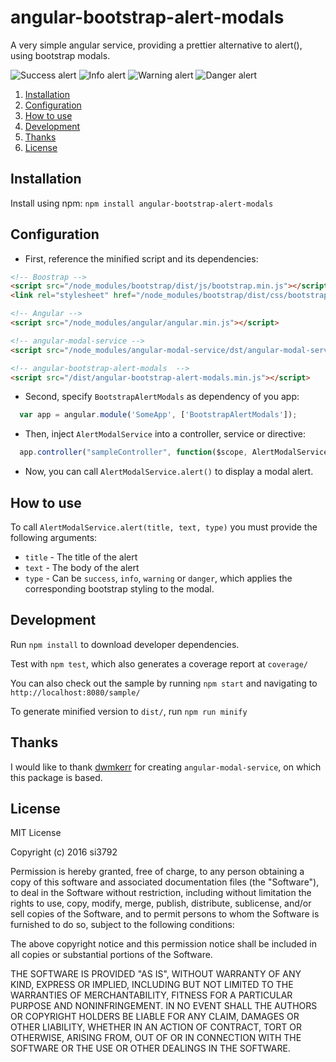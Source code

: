 # angular-bootstrap-alert-modals
A very simple angular service, providing a prettier alternative to alert(), using bootstrap modals.

![Success alert](https://lh6.googleusercontent.com/8_o6FtHTj8MeqUDxpEg_e3XtXd8OC2l6l9VKFUVDizW-xoftL5jZs48MyZpVPQNLM-kh3XHpC1OjX9s=w1920-h989)
![Info alert](https://lh3.googleusercontent.com/nUF5RYT-Cw6MIb99qsKN9NaX-8Az_eGqIxXh_qJprmwjd76iz8WkaB-JpIOtyrLvrEcs2GRenxLeSzE=w1920-h989)
![Warning alert](https://lh3.googleusercontent.com/2bHMEDAHozQVjO7VEaoLTWkklIIpg__8uw-duubw9GhK8MQt3mCBKEKk-PZpEGuI-ou1bip-unxVsMc=w1920-h989)
![Danger alert](https://lh6.googleusercontent.com/MNNJDqycUKgX41t_N9NelJucje-faD2SgNk9BlsyaF6mjaRShkED34gC5ejkEwm1uETRRArJSxzs2AI=w1920-h989)

1. [Installation](#installation)
2. [Configuration](#configuration)
3. [How to use](#how-to-use)
4. [Development](#development)
5. [Thanks](#thanks)
6. [License](#license)


## Installation

Install using npm:
`npm install angular-bootstrap-alert-modals`

## Configuration

* First, reference the minified script and its dependencies:

```html
<!-- Boostrap -->
<script src="/node_modules/bootstrap/dist/js/bootstrap.min.js"></script>
<link rel="stylesheet" href="/node_modules/bootstrap/dist/css/bootstrap.min.css">

<!-- Angular -->
<script src="/node_modules/angular/angular.min.js"></script>

<!-- angular-modal-service -->
<script src="/node_modules/angular-modal-service/dst/angular-modal-service.min.js"></script>

<!-- angular-bootstrap-alert-modals  -->
<script src="/dist/angular-bootstrap-alert-modals.min.js"></script>
```

* Second, specify `BootstrapAlertModals` as dependency of you app:

```javascript
  var app = angular.module('SomeApp', ['BootstrapAlertModals']);
```

* Then, inject `AlertModalService` into a controller, service or directive:

```javascript
  app.controller("sampleController", function($scope, AlertModalService) { ...
```

* Now, you can call `AlertModalService.alert()` to display a modal alert.

## How to use

To call `AlertModalService.alert(title, text, type)` you must provide the following arguments:
* `title` - The title of the alert
* `text` - The body of the alert
* `type` - Can be `success`, `info`, `warning` or `danger`, which applies the corresponding bootstrap styling to the modal.

## Development

Run
`npm install`
to download developer dependencies.

Test with
`npm test`,
which also generates a coverage report at `coverage/`

You can also check out the sample by running `npm start` and navigating to
`http://localhost:8080/sample/`

To generate minified version to `dist/`, run
`npm run minify`

## Thanks

I would like to thank [dwmkerr](https://github.com/dwmkerr) for creating
 `angular-modal-service`, on which this package is based.

## License

MIT License

Copyright (c) 2016 si3792

Permission is hereby granted, free of charge, to any person obtaining a copy
of this software and associated documentation files (the "Software"), to deal
in the Software without restriction, including without limitation the rights
to use, copy, modify, merge, publish, distribute, sublicense, and/or sell
copies of the Software, and to permit persons to whom the Software is
furnished to do so, subject to the following conditions:

The above copyright notice and this permission notice shall be included in all
copies or substantial portions of the Software.

THE SOFTWARE IS PROVIDED "AS IS", WITHOUT WARRANTY OF ANY KIND, EXPRESS OR
IMPLIED, INCLUDING BUT NOT LIMITED TO THE WARRANTIES OF MERCHANTABILITY,
FITNESS FOR A PARTICULAR PURPOSE AND NONINFRINGEMENT. IN NO EVENT SHALL THE
AUTHORS OR COPYRIGHT HOLDERS BE LIABLE FOR ANY CLAIM, DAMAGES OR OTHER
LIABILITY, WHETHER IN AN ACTION OF CONTRACT, TORT OR OTHERWISE, ARISING FROM,
OUT OF OR IN CONNECTION WITH THE SOFTWARE OR THE USE OR OTHER DEALINGS IN THE
SOFTWARE.
